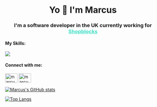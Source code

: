 <h1 align="center">Yo 👋 I'm Marcus</h1>
<h3 align="center">
  I'm a software developer in the UK currently working for 
  <a href="www.shopblocks.com" style="color: #3fdec4">Shopblocks</a>
</h3>

<h4 align="left">My Skills:</h3>
<a href="https://skillicons.dev">
  <img src="https://skillicons.dev/icons?i=angular,js,jquery,vue,html,bootstrap,php,laravel,css,scss,docker,git,mysql,redis&perline=7&theme=light" />
</a>

<h4 align="left">Connect with me:</h3>
<p align="left">
<a href="https://codepen.io/marcus-nightingale" target="blank"><img align="center" src="https://raw.githubusercontent.com/rahuldkjain/github-profile-readme-generator/master/src/images/icons/Social/codepen.svg" alt="marcus-nightingale" height="30" width="40" /></a>
<a href="https://linkedin.com/in/marcus-nightingale-bb4207140" target="blank"><img align="center" src="https://raw.githubusercontent.com/rahuldkjain/github-profile-readme-generator/master/src/images/icons/Social/linked-in-alt.svg" alt="marcus-nightingale-bb4207140" height="30" width="40" /></a>
</p>

[![Marcus's GitHub stats](https://github-readme-stats.vercel.app/api?username=Marcus-Nightingale&hide=stars,issues&count_private=true)](https://github.com/anuraghazra/github-readme-stats)

[![Top Langs](https://github-readme-stats.vercel.app/api/top-langs/?username=Marcus-Nightingale&count_private=true&langs_count=5&layout=compact)](https://github.com/anuraghazra/github-readme-stats)
